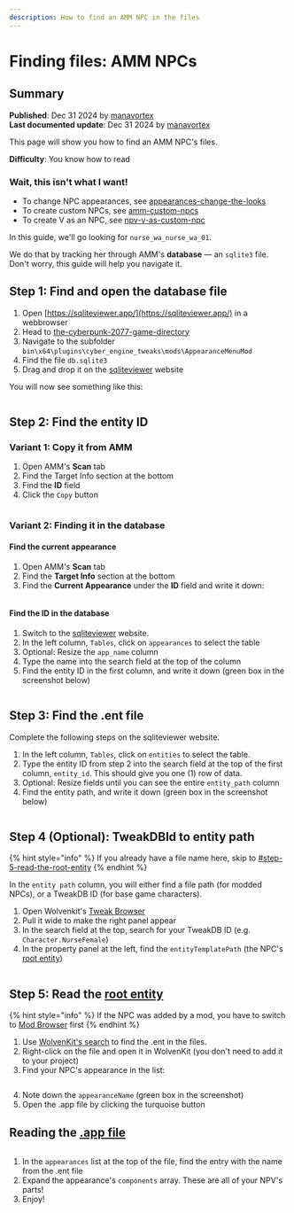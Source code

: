 ```yaml
---
description: How to find an AMM NPC in the files
---
```


# Finding files: AMM NPCs

## Summary

**Published**: Dec 31 2024 by [manavortex](https://app.gitbook.com/u/NfZBoxGegfUqB33J9HXuCs6PVaC3 "mention")\
**Last documented update**: Dec 31 2024 by [manavortex](https://app.gitbook.com/u/NfZBoxGegfUqB33J9HXuCs6PVaC3 "mention")

This page will show you how to find an AMM NPC's files.

**Difficulty**: You know how to read

### Wait, this isn't what I want!

* To change NPC appearances, see [appearances-change-the-looks](../../../modding-guides/npcs/appearances-change-the-looks/ "mention")
* To create custom NPCs, see [amm-custom-npcs](../../../modding-guides/npcs/amm-custom-npcs/ "mention")
* To create V as an NPC, see [npv-v-as-custom-npc](../../../modding-guides/npcs/npv-v-as-custom-npc/ "mention")



In this guide, we'll go looking for `nurse_wa_nurse_wa_01`.

We do that by tracking her through AMM's **database** — an `sqlite3` file. Don't worry, this guide will help you navigate it.

## Step 1: Find and open the database file

1. Open [https://sqliteviewer.app/](https://sqliteviewer.app/) in a webbrowser
2. Head to [the-cyberpunk-2077-game-directory](../../../for-mod-users/users-modding-cyberpunk-2077/the-cyberpunk-2077-game-directory/ "mention")
3. Navigate to the subfolder `bin\x64\plugins\cyber_engine_tweaks\mods\AppearanceMenuMod`
4. Find the file `db.sqlite3`
5. Drag and drop it on the [sqliteviewer](https://sqliteviewer.app/) website

You will now see something like this:

<figure><img src="../../../.gitbook/assets/finding_amm_npcs_sqliteviewer_1.png" alt=""><figcaption></figcaption></figure>

## Step 2: Find the entity ID

### Variant 1: Copy it from AMM

1. Open AMM's **Scan** tab
2. Find the Target Info section at the bottom
3. Find the **ID** field
4. Click the `Copy` button

<figure><img src="../../../.gitbook/assets/finding_amm_NPCs_copy_ID.png" alt=""><figcaption></figcaption></figure>

### Variant 2: Finding it in the database

#### Find the current appearance

1. Open AMM's **Scan** tab
2. Find the **Target Info** section at the bottom
3. Find the **Current Appearance** under the **ID** field and write it down:

<figure><img src="../../../.gitbook/assets/finding_amm_npcs_finding_current_appearance.png" alt=""><figcaption></figcaption></figure>

#### Find the ID in the database

1. Switch to the [sqliteviewer](https://sqliteviewer.app/) website.
2. In the left column, `Tables`, click on `appearances` to select the table
3. Optional: Resize the `app_name` column
4. Type the name into the search field at the top of the column
5. Find the entity ID in the first column, and write it down (green box in the screenshot below)

<figure><img src="../../../.gitbook/assets/finding_amm_npcs_finding_ID_database.png" alt=""><figcaption></figcaption></figure>

## Step 3: Find the .ent file

Complete the following steps on the sqliteviewer website.

1. In the left column, `Tables`, click on `entities` to select the table.
2. Type the entity ID from step 2 into the search field at the top of the first column, `entity_id`. This should give you one (1) row of data.
3. Optional: Resize fields until you can see the entire `entity_path` column
4. Find the entity path, and write it down (green box in the screenshot below)

<figure><img src="../../../.gitbook/assets/finding_amm_npcs_finding_entity_path.png" alt=""><figcaption></figcaption></figure>

## Step 4 (Optional): TweakDBId to entity path

{% hint style="info" %}
If you already have a file name here, skip to [#step-5-read-the-root-entity](finding-files-amm-npcs.md#step-5-read-the-root-entity "mention")
{% endhint %}

In the `entity path` column, you will either find a file path (for modded NPCs), or a TweakDB ID (for base game characters).&#x20;

1. Open Wolvenkit's [Tweak Browser](https://app.gitbook.com/s/-MP_ozZVx2gRZUPXkd4r/wolvenkit-app/editor/tweak-browser)&#x20;
2. Pull it wide to make the right panel appear
3. In the search field at the top, search for your TweakDB ID (e.g. `Character.NurseFemale`)
4. In the property panel at the left, find the `entityTemplatePath` (the NPC's [root entity](../../files-and-what-they-do/file-formats/entity-.ent-files/#root-entity))

<img src="../../../.gitbook/assets/tweak_browser_ent_file_from_tweak.png" alt="" data-size="original">

## Step 5: Read the [root entity](../../files-and-what-they-do/file-formats/entity-.ent-files/#root-entity)

{% hint style="info" %}
If the NPC was added by a mod, you have to switch to [Mod Browser](https://app.gitbook.com/s/-MP_ozZVx2gRZUPXkd4r/wolvenkit-app/editor/asset-browser#mod-browser) first
{% endhint %}

1. Use [WolvenKit's search](https://app.gitbook.com/s/-MP_ozZVx2gRZUPXkd4r/wolvenkit-app/usage/wolvenkit-search-finding-files) to find the .ent in the files.
2. Right-click on the file and open it in WolvenKit (you don't need to add it to your project)
3. Find your NPC's appearance in the list:

<figure><img src="../../../.gitbook/assets/finding_amm_npc_root_entity.png" alt=""><figcaption></figcaption></figure>

4. Note down the `appearanceName` (green box in the screenshot)
5. Open the .app file by clicking the turquoise button

## Reading the [.app file](../../files-and-what-they-do/file-formats/appearance-.app-files/)

<figure><img src="../../../.gitbook/assets/7 (5).png" alt=""><figcaption></figcaption></figure>

1. In the `appearances` list at the top of the file, find the entry with the name from the .ent file
2. Expand the appearance's `components` array. These are all of your NPV's parts!
3. Enjoy!

